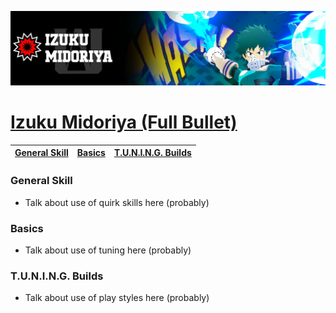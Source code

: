 <p align="center">
    <img src="https://raw.githubusercontent.com/HydrosPlays/ultrarumbleguide/refs/heads/main/images/101.jpg" /><br/>
</p>

# [Izuku Midoriya (Full Bullet)](https://ultrarumble.com/character/1#Variant-1)

| [General Skill](#general-skill) | [Basics](#basics) | [T.U.N.I.N.G. Builds](#tuning-builds) |
|-------------------------------|------------------|-----------------------------|

### General Skill
- Talk about use of quirk skills here (probably)
  
### Basics 
- Talk about use of tuning here (probably)

### T.U.N.I.N.G. Builds
- Talk about use of play styles here (probably)
